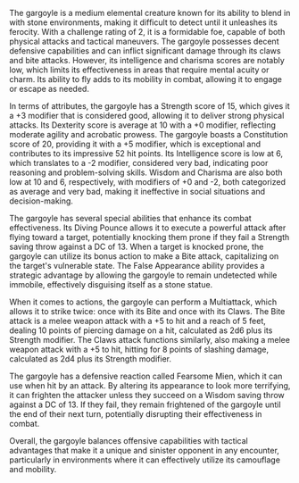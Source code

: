 The gargoyle is a medium elemental creature known for its ability to blend in with stone environments, making it difficult to detect until it unleashes its ferocity. With a challenge rating of 2, it is a formidable foe, capable of both physical attacks and tactical maneuvers. The gargoyle possesses decent defensive capabilities and can inflict significant damage through its claws and bite attacks. However, its intelligence and charisma scores are notably low, which limits its effectiveness in areas that require mental acuity or charm. Its ability to fly adds to its mobility in combat, allowing it to engage or escape as needed.

In terms of attributes, the gargoyle has a Strength score of 15, which gives it a +3 modifier that is considered good, allowing it to deliver strong physical attacks. Its Dexterity score is average at 10 with a +0 modifier, reflecting moderate agility and acrobatic prowess. The gargoyle boasts a Constitution score of 20, providing it with a +5 modifier, which is exceptional and contributes to its impressive 52 hit points. Its Intelligence score is low at 6, which translates to a -2 modifier, considered very bad, indicating poor reasoning and problem-solving skills. Wisdom and Charisma are also both low at 10 and 6, respectively, with modifiers of +0 and -2, both categorized as average and very bad, making it ineffective in social situations and decision-making.

The gargoyle has several special abilities that enhance its combat effectiveness. Its Diving Pounce allows it to execute a powerful attack after flying toward a target, potentially knocking them prone if they fail a Strength saving throw against a DC of 13. When a target is knocked prone, the gargoyle can utilize its bonus action to make a Bite attack, capitalizing on the target's vulnerable state. The False Appearance ability provides a strategic advantage by allowing the gargoyle to remain undetected while immobile, effectively disguising itself as a stone statue.

When it comes to actions, the gargoyle can perform a Multiattack, which allows it to strike twice: once with its Bite and once with its Claws. The Bite attack is a melee weapon attack with a +5 to hit and a reach of 5 feet, dealing 10 points of piercing damage on a hit, calculated as 2d6 plus its Strength modifier. The Claws attack functions similarly, also making a melee weapon attack with a +5 to hit, hitting for 8 points of slashing damage, calculated as 2d4 plus its Strength modifier.

The gargoyle has a defensive reaction called Fearsome Mien, which it can use when hit by an attack. By altering its appearance to look more terrifying, it can frighten the attacker unless they succeed on a Wisdom saving throw against a DC of 13. If they fail, they remain frightened of the gargoyle until the end of their next turn, potentially disrupting their effectiveness in combat.

Overall, the gargoyle balances offensive capabilities with tactical advantages that make it a unique and sinister opponent in any encounter, particularly in environments where it can effectively utilize its camouflage and mobility.